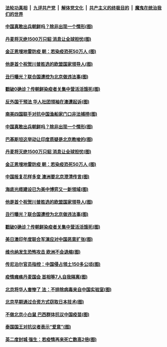 

####  [法轮功真相](../../../../basic/blob/master/README.md?t=11070131) &nbsp;|&nbsp; [九评共产党](../../../../9ping.md/blob/master/README.md?t=11070131) &nbsp;|&nbsp; [解体党文化](../../../../jtdwh.md/blob/master/README.md?t=11070131)  &nbsp;|&nbsp; [共产主义的终极目的](../../../../gczydzjmd.md/blob/master/README.md?t=11070131) &nbsp;|&nbsp; [魔鬼在统治我们的世界](../../../../mgztzwmdsj.md/blob/master/README.md?t=11070131) 

#### [中国真敢出兵朝鲜吗？除非出现一个情形(图)](../pages/p9/951624.md?t=11070131) 

#### [丹麦将灭绝1500万只貂 消息让全球担忧(图)](../pages/p9/951553.md?t=11070131) 

#### [金正恩埋地雷防疫 朝：若染疫恐死50万人 (图)](../pages/p9/951439.md?t=11070131) 

#### [他是首个祝贺川普胜选的欧盟国家领导人(图)](../pages/p9/951496.md?t=11070131) 

#### [丑行曝光？联合国遭控为北京做违法事(图)](../pages/p9/951445.md?t=11070131) 

#### [戳破0确诊？传朝鲜染疫者关集中营活活饿死(图)](../pages/p9/951341.md?t=11070131) 

#### [反外国干预法 华人社团领袖在澳遭起诉(图)](../pages/p9/951557.md?t=11070131) 

#### [南美四国联手对抗中国渔船家门口非法捕捞(图)](../pages/p9/951628.md?t=11070131) 

#### [中国真敢出兵朝鲜吗？除非出现一个情形(图)](../pages/p9/951624.md?t=11070131) 

#### [巴基斯坦这举动让印度质疑是北京教唆的(图)](../pages/p9/951547.md?t=11070131) 

#### [丹麦将灭绝1500万只貂 消息让全球担忧(图)](../pages/p9/951553.md?t=11070131) 

#### [金正恩埋地雷防疫 朝：若染疫恐死50万人 (图)](../pages/p9/951439.md?t=11070131) 

#### [中国报复花样多变 澳洲要北京澄清传言(图)](../pages/p9/951501.md?t=11070131) 

#### [海底光缆建设已为美中博弈又一新领域(图)](../pages/p9/951499.md?t=11070131) 

#### [他是首个祝贺川普胜选的欧盟国家领导人(图)](../pages/p9/951496.md?t=11070131) 

#### [丑行曝光？联合国遭控为北京做违法事(图)](../pages/p9/951445.md?t=11070131) 

#### [戳破0确诊？传朝鲜染疫者关集中营活活饿死(图)](../pages/p9/951341.md?t=11070131) 

#### [美日澳印年度联合军演应对中国恶意扩张(图)](../pages/p9/951407.md?t=11070131) 

#### [维也纳发生恐怖攻击 欧洲不会退缩(图)](../pages/p9/951391.md?t=11070131) 

#### [传尼泊尔官员指控：中国侵占领土150多公顷(图)](../pages/p9/951322.md?t=11070131) 

#### [疫情瘫痪丹麦国会 首相等7人自我隔离(图)](../pages/p9/951345.md?t=11070131) 

#### [北京将华人害惨了 法：不排除病毒来自中国实验室(图)](../pages/p9/951300.md?t=11070131) 

#### [北京早期通过合资方式窃取日本技术(图)](../pages/p9/951235.md?t=11070131) 

#### [不做北京小白鼠 巴西群体抗议中国疫苗(图)](../pages/p9/951205.md?t=11070131) 

#### [泰国国王对抗议者表示“爱意”(图)](../pages/p9/951278.md?t=11070131) 

#### [英二度封城 强生：若疫情再来死亡数高2倍(图)](../pages/p9/951212.md?t=11070131) 

